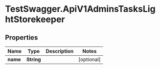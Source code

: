 # TestSwagger.ApiV1AdminsTasksLightStorekeeper

## Properties

Name | Type | Description | Notes
------------ | ------------- | ------------- | -------------
**name** | **String** |  | [optional] 


